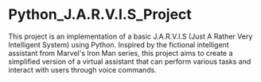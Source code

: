 # Python_J.A.R.V.I.S_Project
This project is an implementation of a basic J.A.R.V.I.S (Just A Rather Very Intelligent System) using Python. Inspired by the fictional intelligent assistant from Marvel's Iron Man series, this project aims to create a simplified version of a virtual assistant that can perform various tasks and interact with users through voice commands. 
